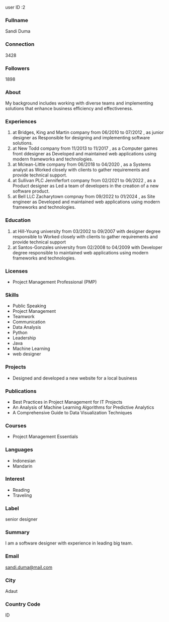 user ID :2

### Fullname
Sandi Duma

### Connection
3428

### Followers
1898

### About
My background includes working with diverse teams and implementing solutions that enhance business efficiency and effectiveness.

### Experiences

1. at Bridges, King and Martin company from 06/2010 to 07/2012 , as junior designer as Responsible for designing and implementing software solutions.
2. at New Todd company  from 11/2013 to 11/2017 , as a Computer games front ddesigner as Developed and maintained web applications using modern frameworks and technologies.
3. at Mclean-Little company from 06/2018 to 04/2020 , as a Systems analyst as  Worked closely with clients to gather requirements and provide technical support.
4. at Sullivan PLC  Jenniferfort company from  02/2021 to 06/2022 , as a Product designer as Led a team of developers in the creation of a new software product.
5. at Bell LLC  Zacharytown compnay from 09/2022 to 01/2024 , as Site engineer as Developed and maintained web applications using modern frameworks and technologies.

### Education
1. at Hill-Young university from  03/2002 to 09/2007 with designer degree responsible to Worked closely with clients to gather requirements and provide technical support
2. at Santos-Gonzales university from  02/2008 to 04/2009  with Developer degree responsible to maintained web applications using modern frameworks and technologies.

### Licenses
- Project Management Professional (PMP)

### Skills
- Public Speaking
- Project Management
- Teamwork
- Communication
- Data Analysis
- Python
- Leadership
- Java
- Machine Learning
- web designer

### Projects
- Designed and developed a new website for a local business

### Publications
- Best Practices in Project Management for IT Projects
- An Analysis of Machine Learning Algorithms for Predictive Analytics
- A Comprehensive Guide to Data Visualization Techniques

### Courses
- Project Management Essentials

### Languages
- Indonesian
- Mandarin

### Interest
- Reading
- Traveling

### Label
senior designer

### Summary
I am a software designer with experience in leading big team.

### Email
sandi.duma@mail.com

### City
Adaut

### Country Code
ID
